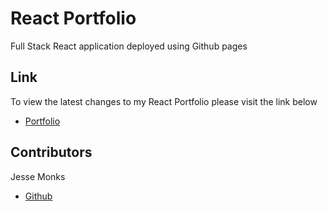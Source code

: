# React Portfolio

Full Stack React application deployed using Github pages

## Link

To view the latest changes to my React Portfolio please visit the link below

- [Portfolio](https://heatedtowel.github.io/react-portfolio/)


## Contributors

Jesse Monks
- [Github](https://github.com/heatedtowel/react-portfolio)

